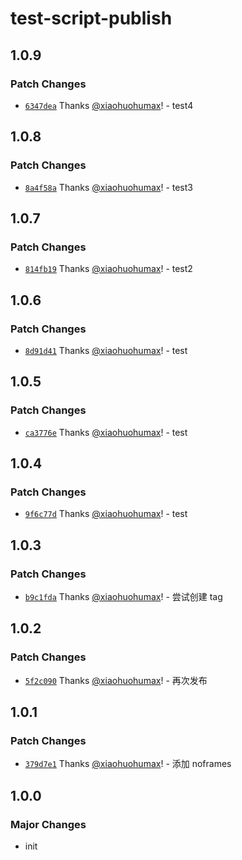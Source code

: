 # test-script-publish

## 1.0.9

### Patch Changes

- [`6347dea`](https://github.com/xiaohuohumax/test-script-publish/commit/6347dea4a9dec6edc441fa876a39ac0858c795da) Thanks [@xiaohuohumax](https://github.com/xiaohuohumax)! - test4

## 1.0.8

### Patch Changes

- [`8a4f58a`](https://github.com/xiaohuohumax/test-script-publish/commit/8a4f58a1c5e20a466d969c134db53a1f95973c37) Thanks [@xiaohuohumax](https://github.com/xiaohuohumax)! - test3

## 1.0.7

### Patch Changes

- [`814fb19`](https://github.com/xiaohuohumax/test-script-publish/commit/814fb19ce1b66f43c88010b32cd0e501641abd43) Thanks [@xiaohuohumax](https://github.com/xiaohuohumax)! - test2

## 1.0.6

### Patch Changes

- [`8d91d41`](https://github.com/xiaohuohumax/test-script-publish/commit/8d91d4143ccec6c1d471b9ff01545debc65b42ed) Thanks [@xiaohuohumax](https://github.com/xiaohuohumax)! - test

## 1.0.5

### Patch Changes

- [`ca3776e`](https://github.com/xiaohuohumax/test-script-publish/commit/ca3776e5d5cb3da5e2d023ba663923c4314d6546) Thanks [@xiaohuohumax](https://github.com/xiaohuohumax)! - test

## 1.0.4

### Patch Changes

- [`9f6c77d`](https://github.com/xiaohuohumax/test-script-publish/commit/9f6c77db2f53a11ddd0a97151a94f34c57b7bb38) Thanks [@xiaohuohumax](https://github.com/xiaohuohumax)! - test

## 1.0.3

### Patch Changes

- [`b9c1fda`](https://github.com/xiaohuohumax/test-script-publish/commit/b9c1fdac303db7045f97764f52fd3c66008470e0) Thanks [@xiaohuohumax](https://github.com/xiaohuohumax)! - 尝试创建 tag

## 1.0.2

### Patch Changes

- [`5f2c090`](https://github.com/xiaohuohumax/test-script-publish/commit/5f2c090aa98c5042e37f279b216b0c913f605a35) Thanks [@xiaohuohumax](https://github.com/xiaohuohumax)! - 再次发布

## 1.0.1

### Patch Changes

- [`379d7e1`](https://github.com/xiaohuohumax/test-script-publish/commit/379d7e18cbea844c307bea1b1cd843ca99fe69fa) Thanks [@xiaohuohumax](https://github.com/xiaohuohumax)! - 添加 noframes

## 1.0.0

### Major Changes

- init
